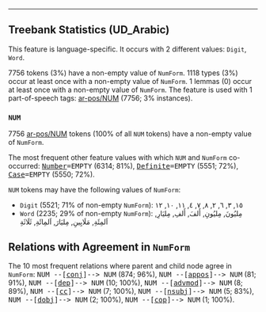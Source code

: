 

--------------------------------------------------------------------------------

## Treebank Statistics (UD_Arabic)

This feature is language-specific.
It occurs with 2 different values: `Digit`, `Word`.

7756 tokens (3%) have a non-empty value of `NumForm`.
1118 types (3%) occur at least once with a non-empty value of `NumForm`.
1 lemmas (0) occur at least once with a non-empty value of `NumForm`.
The feature is used with 1 part-of-speech tags: [ar-pos/NUM]() (7756; 3% instances).

### `NUM`

7756 [ar-pos/NUM]() tokens (100% of all `NUM` tokens) have a non-empty value of `NumForm`.

The most frequent other feature values with which `NUM` and `NumForm` co-occurred: <tt><a href="Number.html">Number</a>=EMPTY</tt> (6314; 81%), <tt><a href="Definite.html">Definite</a>=EMPTY</tt> (5551; 72%), <tt><a href="Case.html">Case</a>=EMPTY</tt> (5550; 72%).

`NUM` tokens may have the following values of `NumForm`:

* `Digit` (5521; 71% of non-empty `NumForm`): ١٥, ٣, ٦, ٢, ٨, ٧, ٤, ١١, ١٠, ١٢
* `Word` (2235; 29% of non-empty `NumForm`): مِليُونَ, مِليُونِ, أَلفَ, أَلفِ, مِليَارِ, اَلمِئَةِ, مَلَايِينِ, مِليَارَ, اَلمِائَةِ, ثَلَاثَةِ

## Relations with Agreement in `NumForm`

The 10 most frequent relations where parent and child node agree in `NumForm`:
<tt>NUM --[<a href="../dep/conj.html">conj</a>]--> NUM</tt> (874; 96%),
<tt>NUM --[<a href="../dep/appos.html">appos</a>]--> NUM</tt> (81; 91%),
<tt>NUM --[<a href="../dep/dep.html">dep</a>]--> NUM</tt> (10; 100%),
<tt>NUM --[<a href="../dep/advmod.html">advmod</a>]--> NUM</tt> (8; 89%),
<tt>NUM --[<a href="../dep/cc.html">cc</a>]--> NUM</tt> (7; 100%),
<tt>NUM --[<a href="../dep/nsubj.html">nsubj</a>]--> NUM</tt> (5; 83%),
<tt>NUM --[<a href="../dep/dobj.html">dobj</a>]--> NUM</tt> (2; 100%),
<tt>NUM --[<a href="../dep/cop.html">cop</a>]--> NUM</tt> (1; 100%).


